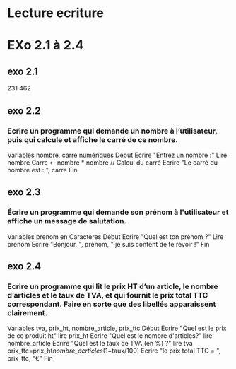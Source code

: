 # Lecture ecriture
# EXo 2.1 à 2.4

## exo 2.1
231
462
## exo 2.2
### Ecrire un programme qui demande un nombre à l’utilisateur, puis qui calcule et  affiche le carré de ce nombre.
Variables nombre, carre numériques
Début
Ecrire "Entrez un nombre :"
Lire nombre
Carre ← nombre * nombre  // Calcul du carré
Ecrire "Le carré du nombre est : ", carre
Fin
## exo 2.3
### Écrire un programme qui demande son prénom à l'utilisateur et affiche un message de salutation.


Variables prenom en Caractères
Début
Ecrire "Quel est ton prénom ?"
Lire prenom
Ecrire "Bonjour, ", prenom, " je suis content de te revoir !"
Fin
## exo 2.4
### Ecrire un programme qui lit le prix HT d’un article, le nombre d’articles et le taux de TVA, et qui fournit le prix total TTC correspondant. Faire en sorte que des libellés apparaissent clairement.

Variables tva, prix_ht, nombre_article, prix_ttc
Début
Ecrire "Quel est le prix de ce produit ht"
lire prix_ht
Ecrire "Quel est le nombre d'articles?"
lire nombre_article
Ecrire "Quel est le taux de TVA (en %) ?"
lire tva
prix_ttc=prix_ht*nombre_acrticles*(1+taux/100)
Ecrire "le prix total TTC = ", prix_ttc, "€"
Fin

